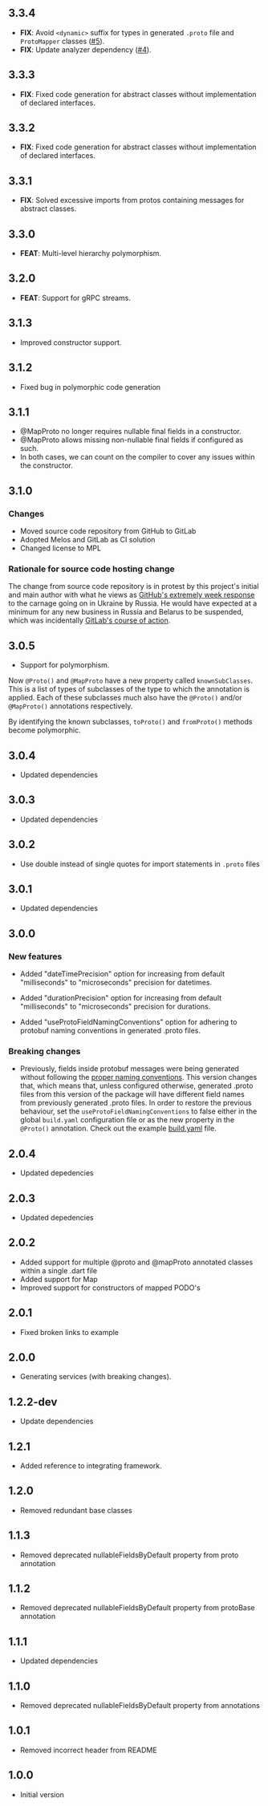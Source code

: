 ## 3.3.4

 - **FIX**: Avoid `<dynamic>` suffix for types in generated `.proto` file and `ProtoMapper` classes ([#5](https://gitlab.com/ruicraveiro/dart_framework/-/issues/5)).
 - **FIX**: Update analyzer dependency ([#4](https://gitlab.com/ruicraveiro/dart_framework/-/issues/4)).

## 3.3.3

 - **FIX**: Fixed code generation for abstract classes without implementation of declared interfaces.

## 3.3.2

 - **FIX**: Fixed code generation for abstract classes without implementation of declared interfaces.

## 3.3.1

 - **FIX**: Solved excessive imports from protos containing messages for abstract classes.

## 3.3.0

 - **FEAT**: Multi-level hierarchy polymorphism.

## 3.2.0

 - **FEAT**: Support for gRPC streams.

## 3.1.3
 - Improved constructor support.

## 3.1.2
 - Fixed bug in polymorphic code generation

## 3.1.1
 - @MapProto no longer requires nullable final fields in a constructor.
 - @MapProto allows missing non-nullable final fields if configured as such.
 - In both cases, we can count on the compiler to cover any issues within the constructor.

## 3.1.0

### Changes
- Moved source code repository from GitHub to GitLab
- Adopted Melos and GitLab as CI solution
- Changed license to MPL

### Rationale for source code hosting change

The change from source code repository is in protest by this project's initial and main author with what he views as [GitHub's extremely week response](https://github.blog/2022-03-02-our-response-to-the-war-in-ukraine/) to the carnage going on in Ukraine by Russia. He would have expected at a minimum for any new business in Russia and Belarus to be suspended, which was incidentally [GitLab's course of action](https://about.gitlab.com/blog/2022/03/11/gitlab-actions-to-date-regarding-russian-invasion-of-ukraine/#suspending-new-business-in-russia-and-belarus).

## 3.0.5

- Support for polymorphism.

Now ```@Proto()``` and ```@MapProto``` have a new property called ```knownSubClasses```. This is a list of types of subclasses of the type to which the annotation
is applied. Each of these subclasses much also have the ```@Proto()``` and/or ```@MapProto()``` annotations respectively.

By identifying the known subclasses, ```toProto()``` and ```fromProto()``` methods become polymorphic.

## 3.0.4
- Updated dependencies

## 3.0.3
- Updated dependencies

## 3.0.2
- Use double instead of single quotes for import statements in `.proto`  files

## 3.0.1
- Updated dependencies

## 3.0.0

### New features

- Added "dateTimePrecision" option for increasing from default "milliseconds" to "microseconds" precision for datetimes.
- Added "durationPrecision" option for increasing from default "milliseconds" to "microseconds" precision for durations.


- Added "useProtoFieldNamingConventions" option for adhering to protobuf naming conventions in generated .proto files.

### Breaking changes

- Previously, fields inside protobuf messages were being generated without following the [proper naming conventions](https://developers.google.com/protocol-buffers/docs/style?csw=1). This version changes that, which means that, unless configured otherwise, generated .proto files from this version of the package will have different field names from previously generated .proto files. In order to restore the previous behaviour, set the ```useProtoFieldNamingConventions``` to false either in the global ```build.yaml``` configuration file or as the new property in the ```@Proto()``` annotation. Check out the example [build.yaml](https://gitlab.com/squarealfa/dart_framework/blob/main/proto_mapper/example/build.yaml) file.



## 2.0.4

- Updated depedencies

## 2.0.3

- Updated depedencies

## 2.0.2

- Added support for multiple @proto and @mapProto annotated classes within a single .dart file
- Added support for Map<?, ?>
- Improved support for constructors of mapped PODO's

## 2.0.1

- Fixed broken links to example

## 2.0.0

- Generating services (with breaking changes).

## 1.2.2-dev

- Update dependencies

## 1.2.1

- Added reference to integrating framework.

## 1.2.0

- Removed redundant base classes

## 1.1.3

- Removed deprecated nullableFieldsByDefault property from proto annotation

## 1.1.2

- Removed deprecated nullableFieldsByDefault property from protoBase annotation

## 1.1.1

- Updated dependencies

## 1.1.0

- Removed deprecated nullableFieldsByDefault property from annotations

## 1.0.1

- Removed incorrect header from README

## 1.0.0

- Initial version

